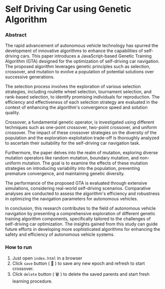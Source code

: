 # Self Driving Car using Genetic Algorithm

### Abstract 
The rapid advancement of autonomous vehicle technology has spurred the development of innovative algorithms to enhance the capabilities of self-driving cars. This paper introduces a JavaScript-based Genetic Training Algorithm (GTA) designed for the optimization of self-driving car navigation. The proposed algorithm leverages genetic principles such as selection, crossover, and mutation to evolve a population of potential solutions over successive generations.

The selection process involves the exploration of various selection strategies, including roulette wheel selection, tournament selection, and rank-based selection, to identify promising individuals for reproduction. The efficiency and effectiveness of each selection strategy are evaluated in the context of enhancing the algorithm's convergence speed and solution quality.

Crossover, a fundamental genetic operator, is investigated using different techniques such as one-point crossover, two-point crossover, and uniform crossover. The impact of these crossover strategies on the diversity of the population and the exploration-exploitation trade-off is thoroughly analyzed to ascertain their suitability for the self-driving car navigation task.

Furthermore, the paper delves into the realm of mutation, exploring diverse mutation operators like random mutation, boundary mutation, and non-uniform mutation. The goal is to examine the effects of these mutation strategies on introducing variability into the population, preventing premature convergence, and maintaining genetic diversity.

The performance of the proposed GTA is evaluated through extensive simulations, considering real-world self-driving scenarios. Comparative analyses are conducted to assess the algorithm's efficiency and robustness in optimizing the navigation parameters for autonomous vehicles.

In conclusion, this research contributes to the field of autonomous vehicle navigation by presenting a comprehensive exploration of different genetic training algorithm components, specifically tailored to the challenges of self-driving car optimization. The insights gained from this study can guide future efforts in developing more sophisticated algorithms for enhancing the safety and efficiency of autonomous vehicle systems.

### How to run

 1. Just open ``` index.html ``` in a browser
 2. Click ``` save ```  button ( :floppy_disk: ) to save any new epoch and refresh to start crossover.
 3. Click ``` delete ``` button ( :wastebasket: ) to delete the saved parents and start fresh learning procedure.
